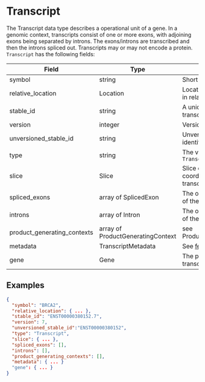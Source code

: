 # Transcript

The Transcript data type describes a operational unit of a gene. In a genomic context, transcripts consist of one or more exons, with adjoining exons being separated by introns. The exons/introns are transcribed and then the introns spliced out. Transcripts may or may not encode a protein. `Transcript` has the following fields:

| Field                       | Type                              | Description                         |
|-----------------------------|-----------------------------------|-------------------------------------|
| symbol                      | string                            | Short name
| relative_location           | Location                          | Location of the transcript in relation to the gene
| stable_id                   | string                            | A unique identifier for the transcript
| version                     | integer                           | Version of the transcript
| unversioned_stable_id       | string                            | Unversioned unique identifier for the transcript
| type                        | string                            | The value is always `Transcript`
| slice                       | Slice                             | Slice describing the coordinates of the transcript
| spliced_exons               | array of SplicedExon              | The ordered list of exons of the transcript
| introns                     | array of Intron                   | The ordered list of introns of the transcript
| product_generating_contexts | array of ProductGeneratingContext | see ProductGeneratingContext
| metadata                    | TranscriptMetadata                | See [feature_metadata](./feature_metadata.md)
| gene                        | Gene                              | The parent gene of the transcript, see Gene

## Examples
```json
{
  "symbol": "BRCA2",
  "relative_location": { ... },
  "stable_id": "ENST00000380152.7",
  "version": 7,
  "unversioned_stable_id":"ENST00000380152",
  "type": "Transcript",
  "slice": { ... },
  "spliced_exons": [],
  "introns": [],
  "product_generating_contexts": [],
  "metadata": { ... }
  "gene": { ... }
}
```
